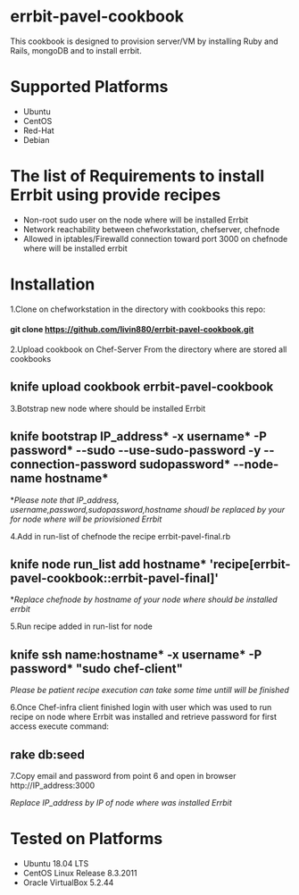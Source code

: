 # errbit-pavel-cookbook

  This cookbook is designed to provision server/VM by installing Ruby and Rails, mongoDB and to install errbit.

# Supported Platforms
- Ubuntu    
- CentOS    
- Red-Hat   
- Debian 

# The list of Requirements to install Errbit using provide recipes

* Non-root sudo user on the node where will be installed Errbit  
* Network reachability between chefworkstation, chefserver, chefnode  
* Allowed in iptables/Firewalld connection toward port 3000 on chefnode where will be installed errbit  

# Installation

1.Clone on chefworkstation in the directory with cookbooks this repo:      


  #### git clone https://github.com/livin880/errbit-pavel-cookbook.git 

    

2.Upload cookbook on Chef-Server From the directory where are stored all cookbooks         


  ## knife upload cookbook errbit-pavel-cookbook  


3.Botstrap new node where should be installed Errbit


  ## knife bootstrap IP_address* -x username* -P password* --sudo --use-sudo-password -y --connection-password sudopassword* --node-name hostname*


**Please note that IP_address, username,password,sudopassword,hostname shoudl be replaced by your for node where will be priovisioned Errbit* 


4.Add in run-list of chefnode the recipe errbit-pavel-final.rb  


  ## knife node run_list add hostname* 'recipe[errbit-pavel-cookbook::errbit-pavel-final]'


**Replace chefnode by hostname of your node where should be installed errbit*

5.Run recipe added in run-list for node  

  ## knife ssh name:hostname* -x username* -P password* "sudo chef-client"  
  
  *Please be patient recipe execution can take some time untill will be finished*
  
  
6.Once Chef-infra client finished login with user which was used to run recipe on node where Errbit was installed and retrieve password for first access execute command:

## rake db:seed

7.Copy email and password from point 6 and open in browser http://IP_address:3000

*Replace IP_address by IP of node where was installed Errbit*


# Tested on Platforms

* Ubuntu 18.04 LTS
* CentOS Linux Release 8.3.2011
* Oracle VirtualBox 5.2.44




